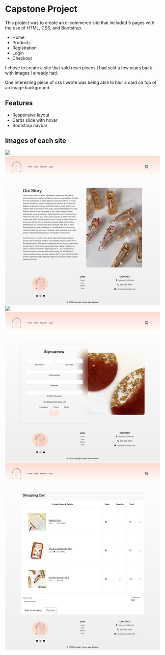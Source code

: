 # Capstone Project

This project was to create an e-commerce site that included 5 pages with the use of HTML, CSS, and Bootstrap.

- Home 
- Products
- Registration
- Login
- Checkout

I chose to create a site that sold resin pieces I had sold a few years back with images I already had. 

One interesting piece of css I wrote was being able to blur a card on top of an image background. 
## Features

- Responsive layout
- Cards slide with hover
- Bootstrap navbar

## Images of each site

<img src="pageimg/127.0.0.1_5500_login.html.png">
<img src="pageimg/127.0.0.1_5500_index.html.png">
<img src="pageimg/127.0.0.1_5500_shop.html.png">
<img src="pageimg/127.0.0.1_5500_register.html.png">
<img src="pageimg/127.0.0.1_5500_checkout.html.png">